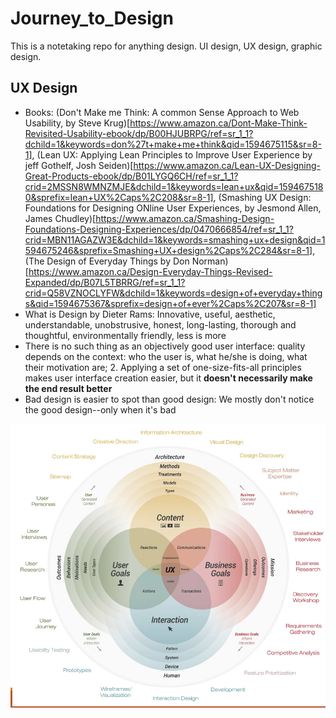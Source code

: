 # Journey_to_Design

This is a notetaking repo for anything design. UI design, UX design, graphic design.

## UX Design

* Books: (Don't Make me Think: A common Sense Approach to Web Usability, by Steve Krug)[https://www.amazon.ca/Dont-Make-Think-Revisited-Usability-ebook/dp/B00HJUBRPG/ref=sr_1_1?dchild=1&keywords=don%27t+make+me+think&qid=1594675115&sr=8-1], (Lean UX: Applying Lean Principles to Improve User Experience by jeff Gothelf, Josh Seiden)[https://www.amazon.ca/Lean-UX-Designing-Great-Products-ebook/dp/B01LYGQ6CH/ref=sr_1_1?crid=2MSSN8WMNZMJE&dchild=1&keywords=lean+ux&qid=1594675180&sprefix=lean+UX%2Caps%2C208&sr=8-1], (Smashing UX Design: Foundations for Designing ONline User Experiences, by Jesmond Allen, James Chudley)[https://www.amazon.ca/Smashing-Design-Foundations-Designing-Experiences/dp/0470666854/ref=sr_1_1?crid=MBN11AGAZW3E&dchild=1&keywords=smashing+ux+design&qid=1594675246&sprefix=Smashing+UX+design%2Caps%2C284&sr=8-1], (The Design of Everyday Things by Don Norman)[https://www.amazon.ca/Design-Everyday-Things-Revised-Expanded/dp/B07L5TBRRG/ref=sr_1_1?crid=Q58VZNOCLYFW&dchild=1&keywords=design+of+everyday+things&qid=1594675367&sprefix=design+of+ever%2Caps%2C207&sr=8-1]
* What is Design by Dieter Rams: Innovative, useful, aesthetic, understandable, unobstrusive, honest, long-lasting, thorough and thoughtful, environmentally friendly, less is more
* There is no such thing as an objectively good user interface: quality depends on the context: who the user is, what he/she is doing, what their motivation are; 2. Applying a set of one-size-fits-all principles makes user interface creation easier, but it **doesn't necessarily make the end result better**
* Bad design is easier to spot than good design: We mostly don't notice the good design--only when it's bad

<img src="./assets/chapter_1_graph.png"/>
